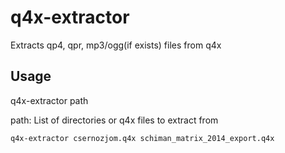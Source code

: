# q4x-extractor

Extracts qp4, qpr, mp3/ogg(if exists) files from q4x

## Usage

q4x-extractor path

path: List of directories or q4x files to extract from

```bash
q4x-extractor csernozjom.q4x schiman_matrix_2014_export.q4x
```